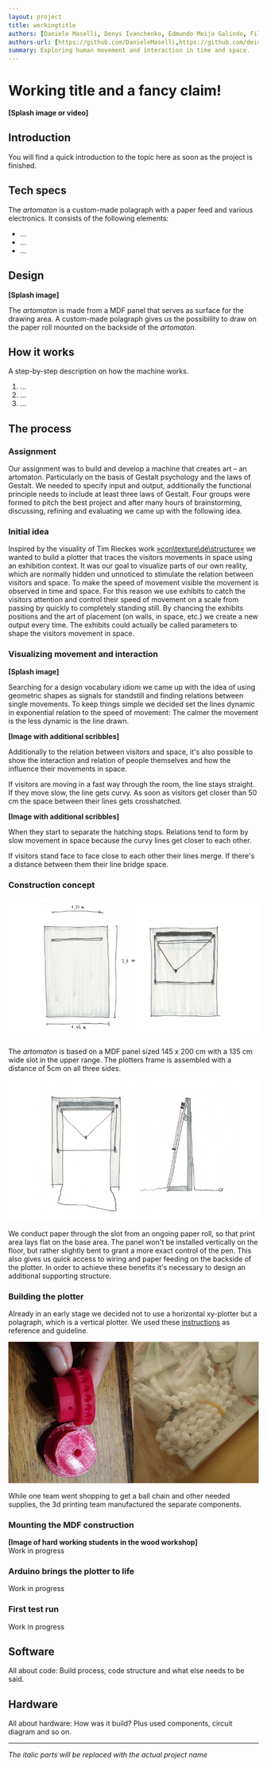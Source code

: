```yaml
---
layout: project
title: workingtitle  
authors: [Daniele Maselli, Denys Ivanchenko, Edmundo Meija Galindo, Filip Czekajlo, Jakob von Kietzell, Jeanette Knipp, Joshua Pacheco, Julia Hilt, Julians Broocks, Ludwig Frank, Malte Völker, Marius Claßen, Natalie Schreiber, Paulina Mrksic, Theodor Hillmann]
authors-url: [https://github.com/DanieleMaselli,https://github.com/deivanchenko,https://github.com/edgalindo,https://github.com/filipczekajlo,https://github.com/jakobvk,https://github.com/Lellahahaha,https://github.com/josues,https://github.com/piixelcat,https://github.com/hulianbrox,https://github.com/LFra,https://github.com/MalteVoelkner,https://github.com/mariusclassen,https://github.com/natascher,https://github.com/paulinalinaa,https://github.com/t0dorakis]
summary: Exploring human movement and interaction in time and space.
---
```

# Working title and a fancy claim!
**[Splash image or video]**

## Introduction
You will find a quick introduction to the topic here as soon as the project is finished.

## Tech specs
The _artomaton_ is a custom-made polagraph with a paper feed and various electronics. It consists of the following elements:
*   ...
*   ...
*   ...

## Design
**[Splash image]**

The _artomaton_ is made from a MDF panel that serves as surface for the drawing area. A custom-made polagraph gives us the possibility to draw on the paper roll mounted on the backside of the _artomaton_.  

## How it works
A step-by-step description on how the machine works.

1.  ...
2.  ...
3.  ...

## The process
### Assignment
Our assignment was to build and develop a machine that creates art – an artomaton. Particularly on the basis of Gestalt psychology and the laws of Gestalt. We needed to specify input and output, additionally the functional principle needs to include at least three laws of Gestalt.
Four groups were formed to pitch the best project and after many hours of brainstorming, discussing, refining and evaluating we came up with the following idea.

### Initial idea
Inspired by the visuality of Tim Rieckes work [»con\texture\de\structure«](https://www.youtube.com/watch?v=uRK3V207iSk) we wanted to build a plotter that traces the visitors movements in space using an exhibition context. It was our goal to visualize parts of our own reality, which are normally hidden und unnoticed to stimulate the relation between visitors and space. To make the speed of movement visible the movement is observed in time and space. For this reason we use exhibits to catch the visitors attention and control their speed of movement on a scale from passing by quickly to completely standing still.
By chancing the exhibits positions and the art of placement (on walls, in space, etc.) we create a new output every time. The exhibits could actually be called parameters to shape the visitors movement in space.

### Visualizing movement and interaction
**[Splash image]**

Searching for a design vocabulary idiom we came up with the idea of using geometric shapes as signals for standstill and finding relations between single movements. To keep things simple we decided set the lines dynamic in exponential relation to the speed of movement: The calmer the movement is the less dynamic is the line drawn.

**[Image with additional scribbles]**

Additionally to the relation between visitors and space, it's also possible to show the interaction and relation of people themselves and how the influence their movements in space.

If visitors are moving in a fast way through the room, the line stays straight. If they move slow, the line gets curvy. As soon as visitors get closer than 50 cm the space between their lines gets crosshatched.

**[Image with additional scribbles]**

When they start to separate the hatching stops. Relations tend to form by slow movement in space because the curvy lines get closer to each other.

If visitors stand face to face close to each other their lines merge. If there's a distance between them their line bridge space.

### Construction concept
![](./assets/images/constructionconcept01.png)

The _artomaton_ is based on a MDF panel sized 145 x 200 cm with a 135 cm wide slot in the upper range. The plotters frame is assembled with a distance of 5cm on all three sides.

![](./assets/images/constructionconcept02.png)

We conduct paper through the slot from an ongoing paper roll, so that print area lays flat on the base area. The panel won't be installed vertically on the floor, but rather slightly bent to grant a more exact control of the pen. This also gives us quick access to wiring and paper feeding on the backside of the plotter. In order to achieve these benefits it's necessary to design an additional supporting structure.

### Building the plotter
Already in an early stage we decided not to use a horizontal xy-plotter but a polagraph, which is a vertical plotter. We used these [instructions](http://www.makerblog.at/2014/09/vertikalplotter-im-selbstbau-teil-1-polargraph-kritzler-makelangelo-und-co/) as reference and guideline.

![](./assets/images/components.png)

While one team went shopping to get a ball chain and other needed supplies, the 3d printing team manufactured the separate components.

### Mounting the MDF construction
**[Image of hard working students in the wood workshop]**  
Work in progress

### Arduino brings the plotter to life  
Work in progress

### First test run  
Work in progress

## Software
All about code: Build process, code structure and what else needs to be said.

## Hardware
All about hardware: How was it build? Plus used components, circuit diagram and so on.

______________
_The italic parts will be replaced with the actual project name_
